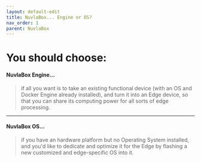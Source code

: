 ```yaml
---
layout: default-edit
title: NuvlaBox... Engine or OS?
nav_order: 1
parent: NuvlaBox
---
```


# You should choose:

#### NuvlaBox Engine...

> if all you want is to take an existing functional device (with an OS and Docker Engine already installed), and turn it into an Edge device, so that you can share its computing power for all sorts of edge processing.


---

#### NuvlaBox OS...

> if you have an hardware platform but no Operating System installed, and you'd like to dedicate and optimize it for the Edge by flashing a new customized and edge-specific OS into it.


